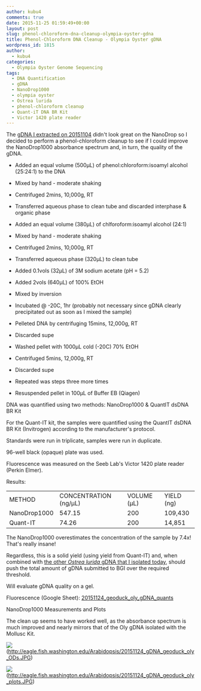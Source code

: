 ```yaml
---
author: kubu4
comments: true
date: 2015-11-25 01:59:49+00:00
layout: post
slug: phenol-chloroform-dna-cleanup-olympia-oyster-gdna
title: Phenol-Chloroform DNA Cleanup - Olympia Oyster gDNA
wordpress_id: 1815
author:
  - kubu4
categories:
  - Olympia Oyster Genome Sequencing
tags:
  - DNA Quantification
  - gDNA
  - NanoDrop1000
  - olympia oyster
  - Ostrea lurida
  - phenol-chloroform cleanup
  - Quant-iT DNA BR Kit
  - Victor 1420 plate reader
---
```


The [gDNA I extracted on 20151104](2015/11/04/dna-quantification-quality-assessment-geoduck-oly-gdna.html) didn't look great on the NanoDrop so I decided to perform a phenol-chloroform cleanup to see if I could improve the NanoDrop1000 absorbance spectrum and, in turn, the quality of the gDNA.




    
  * Added an equal volume (500μL) of phenol:chloroform:isoamyl alcohol (25:24:1) to the DNA

    
  * Mixed by hand - moderate shaking

    
  * Centrifuged 2mins, 10,000g, RT

    
  * Transferred aqueous phase to clean tube and discarded interphase & organic phase

    
  * Added an equal volume (380μL) of chlforoform:isoamyl alcohol (24:1)

    
  * Mixed by hand - moderate shaking

    
  * Centrifuged 2mins, 10,000g, RT

    
  * Transferred aqueous phase (320μL) to clean tube

    
  * Added 0.1vols (32μL) of 3M sodium acetate (pH = 5.2)

    
  * Added 2vols (640μL) of 100% EtOH

    
  * Mixed by inversion

    
  * Incubated @ -20C, 1hr (probably not necessary since gDNA clearly precipitated out as soon as I mixed the sample)

    
  * Pelleted DNA by centrifuging 15mins, 12,000g, RT

    
  * Discarded supe

    
  * Washed pellet with 1000μL cold (-20C) 70% EtOH

    
  * Centrifuged 5mins, 12,000g, RT

    
  * Discarded supe

    
  * Repeated was steps three more times

    
  * Resuspended pellet in 100μL of Buffer EB (Qiagen)



DNA was quantified using two methods: NanoDrop1000 & QuantIT dsDNA BR Kit

For the Quant-IT kit, the samples were quantified using the QuantIT dsDNA BR Kit (Invitrogen) according to the manufacturer's protocol.

Standards were run in triplicate, samples were run in duplicate.

96-well black (opaque) plate was used.

Fluorescence was measured on the Seeb Lab's Victor 1420 plate reader (Perkin Elmer).

Results:



<table >
<tbody >
<tr >

<td >METHOD
</td>

<td >CONCENTRATION (ng/μL)
</td>

<td >VOLUME (μL)
</td>

<td >YIELD (ng)
</td>
</tr>
<tr >

<td >NanoDrop1000
</td>

<td >547.15
</td>

<td >200
</td>

<td >109,430
</td>
</tr>
<tr >

<td >Quant-IT
</td>

<td >74.26
</td>

<td >200
</td>

<td >14,851
</td>
</tr>
</tbody>
</table>



The NanoDrop1000 overestimates the concentration of the sample by 7.4x! That's really insane!

Regardless, this is a solid yield (using yield from Quant-IT) and, when combined with [the other _Ostrea lurida_ gDNA that I isolated today](2015/11/24/dna-isolation-olympia-oyster-outer-mantle-gdna.html), should push the total amount of gDNA submitted to BGI over the required threshold.

Will evaluate gDNA quality on a gel.

Fluorescence (Google Sheet): [20151124_geoduck_oly_gDNA_quants](https://docs.google.com/spreadsheets/d/167If9r5fDNJb6xenUo-bKy52794_O1LgN1twKAOmElw/edit?usp=sharing)



NanoDrop1000 Measurements and Plots

The clean up seems to have worked well, as the absorbance spectrum is much improved and nearly mirrors that of the Oly gDNA isolated with the Mollusc Kit.

![](https://eagle.fish.washington.edu/Arabidopsis/20151124_gDNA_geoduck_oly_ODs.JPG)(http://eagle.fish.washington.edu/Arabidopsis/20151124_gDNA_geoduck_oly_ODs.JPG)

![](https://eagle.fish.washington.edu/Arabidopsis/20151124_gDNA_geoduck_oly_plots.JPG)(http://eagle.fish.washington.edu/Arabidopsis/20151124_gDNA_geoduck_oly_plots.JPG)
